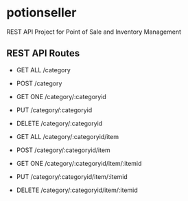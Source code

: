 # potionseller
REST API Project for Point of Sale and Inventory Management

## REST API Routes
- GET ALL	/category
- POST 		/category
- GET ONE	/category/:categoryid
- PUT		/category/:categoryid
- DELETE	/category/:categoryid

- GET ALL 	/category/:categoryid/item
- POST 		/category/:categoryid/item
- GET ONE 	/category/:categoryid/item/:itemid
- PUT 		/category/:categoryid/item/:itemid
- DELETE 	/category/:categoryid/item/:itemid
